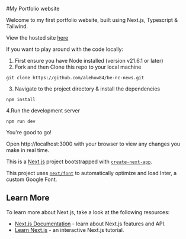 
#My Portfolio website

Welcome to my first portfolio website, built using Next.js, Typescript & Tailwind.

View the hosted site [here](https://portfolio-alex-howletts-projects.vercel.app/)

If you want to play around with the code locally:

1. First ensure you have Node installed (version v21.6.1 or later)
2. Fork and then Clone this repo to your local machine

```
git clone https://github.com/alehow84/be-nc-news.git
```
3. Navigate to the project directory & install the dependencies

```
npm install
```
4.Run the development server

```
npm run dev
```
You're good to go!

Open http://localhost:3000 with your browser to view any changes you make in real time.


This is a [Next.js](https://nextjs.org/) project bootstrapped with [`create-next-app`](https://github.com/vercel/next.js/tree/canary/packages/create-next-app).

This project uses [`next/font`](https://nextjs.org/docs/basic-features/font-optimization) to automatically optimize and load Inter, a custom Google Font.

## Learn More

To learn more about Next.js, take a look at the following resources:

- [Next.js Documentation](https://nextjs.org/docs) - learn about Next.js features and API.
- [Learn Next.js](https://nextjs.org/learn) - an interactive Next.js tutorial.
